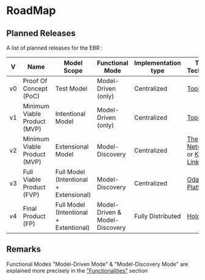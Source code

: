 RoadMap
==

Planned Releases
-
A list of planned releases for the EBR :   

<table>
    <thead>
        <tr>
            <th>V</th>
            <th>Name</th>
            <th>Model Scope</th>
            <th>Functional Mode</th>
            <th>Implementation type</th>
            <th>Target Technology</th>
            <th>Status</th>
        </tr>
    </thead>
    <tbody>
        <tr>
            <td>v0</td>
            <td>Proof Of Concept (PoC)</td>
            <td>Test Model</td>
            <td>Model-Driven (only)</td>
            <td>Centralized</td>
            <td><a href="https://www.topincs.com/">Topincs</a></td>
            <td>Current</td>
        </tr>
        <tr>
            <td>v1</td>
            <td>Minimum Viable Product (MVP)</td>
            <td>Intentional Model</td>
            <td>Model-Driven (only)</td>
            <td>Centralized</td>
            <td><a href="https://www.topincs.com/">Topincs</a></td>
            <td>In Design</td>
        </tr>
        <tr>
            <td>v2</td>
            <td>Minimum Viable Product (MVP)</td>
            <td>Extensional Model</td>
            <td>Model-Discovery</td>
            <td>Centralized</td>
            <td><a href="https://www.infoloom.com/product/">The Networker</a> or <a href="http://keeplink.com/">Keep Link</a></td> 
            <td>In Study</td>
        </tr>
        <tr>
            <td>v3</td>
            <td>Full Viable Product (FVP)</td>
            <td>Full Model (Intentional + Extensional)</td>
            <td>Model-Discovery</td>
            <td>Centralized</td>
            <td><a href="https://www.odaseontologies.com/">Odase Platform</a></td> 
            <td>In Study</td>
        </tr>
        <tr>
            <td>v4</td>
            <td>Final Product (FP)</td>
            <td>Full Model (Intentional + Extentional)</td>
            <td>Model-Driven & Model-Discovery</td>
            <td>Fully Distributed</td>
            <td><a href="https://holochain.org/">Holochain</a></td> 
            <td>In Study</td>
        </tr>
    </tbody>
</table>

Remarks
-
Functional Modes "Model-Driven Mode" & "Model-Discovery Mode" are explained more precisely in the <a href="https://github.com/iPlumb3r/EntangledBootstrap/blob/master/4_Functionalities/ReadMe.md">"Functionalities"</a> section

